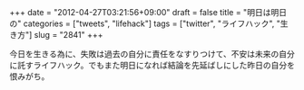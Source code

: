 +++
date = "2012-04-27T03:21:56+09:00"
draft = false
title = "明日は明日の"
categories = ["tweets", "lifehack"]
tags = ["twitter", "ライフハック", "生き方"]
slug = "2841"
+++

今日を生きる為に、失敗は過去の自分に責任をなすりつけて、不安は未来の自分に託すライフハック。でもまた明日になれば結論を先延ばしにした昨日の自分を恨みがち。

